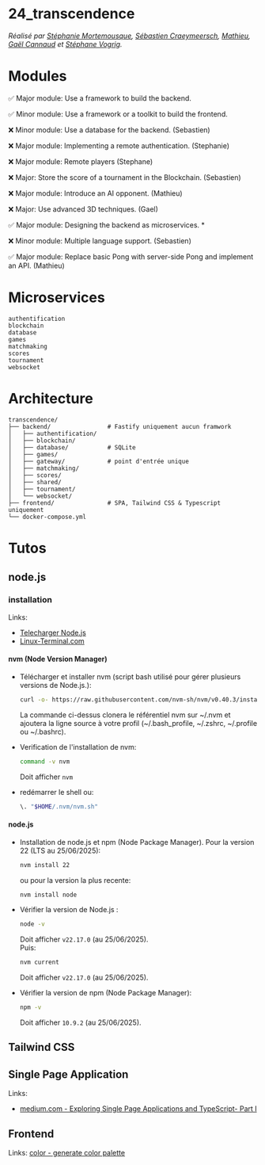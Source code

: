 # 24_transcendence

*Réalisé par [Stéphanie Mortemousque](https://github.com/Stephmo1984), [Sébastien Craeymeersch](), [Mathieu](), [Gaël Cannaud](https://github.com/Helco18) et [Stéphane Vogrig](https://github.com/StephaneVogrig).*


# Modules

✅ Major module: Use a framework to build the backend.

✅ Minor module: Use a framework or a toolkit to build the frontend.

❌ Minor module: Use a database for the backend. (Sebastien)

❌ Major module: Implementing a remote authentication. (Stephanie)

❌ Major module: Remote players (Stephane)

❌ Major: Store the score of a tournament in the Blockchain. (Sebastien)

❌ Major module: Introduce an AI opponent. (Mathieu)

❌ Major: Use advanced 3D techniques. (Gael)

✅ Major module: Designing the backend as microservices. *

❌ Minor module: Multiple language support. (Sebastien)

✅ Major module: Replace basic Pong with server-side Pong and implement an API. (Mathieu)

# Microservices
```
authentification
blockchain
database
games
matchmaking
scores
tournament
websocket
```
# Architecture
```
transcendence/
├── backend/				# Fastify uniquement aucun framwork
│   ├── authentification/
│   ├── blockchain/
│   ├── database/			# SQLite
│   ├── games/
│   ├── gateway/			# point d'entrée unique
│   ├── matchmaking/
│   ├── scores/
│   ├── shared/
│   ├── tournament/
│   └── websocket/ 
├── frontend/				# SPA, Tailwind CSS & Typescript uniquement			
└── docker-compose.yml
```

# Tutos
## node.js
### installation
Links:
- [Telecharger Node.js](https://nodejs.org/fr/download)
- [Linux-Terminal.com](https://fr.linux-terminal.com/?p=4411)

#### nvm (Node Version Manager)
- Télécharger et installer nvm (script bash utilisé pour gérer plusieurs versions de Node.js.):
	```sh
	curl -o- https://raw.githubusercontent.com/nvm-sh/nvm/v0.40.3/install.sh | bash
	```
	La commande ci-dessus clonera le référentiel nvm sur ~/.nvm et ajoutera la ligne source à votre profil (~/.bash_profile, ~/.zshrc, ~/.profile ou ~/.bashrc).  

- Verification de l'installation de nvm:
	```sh
	command -v nvm
	```
	Doit afficher `nvm`
- redémarrer le shell ou:
	```sh
	\. "$HOME/.nvm/nvm.sh"
	```

#### node.js
- Installation de node.js et npm (Node Package Manager).
	Pour la version 22 (LTS au 25/06/2025):
	```sh
	nvm install 22
	```
	ou pour la version la plus recente:
	```sh
	nvm install node
	```

- Vérifier la version de Node.js :
	```sh
	node -v
	```
	Doit afficher `v22.17.0` (au 25/06/2025).  
	Puis:
	```sh
	nvm current
	```
	Doit afficher `v22.17.0` (au 25/06/2025).  

- Vérifier la version de npm (Node Package Manager):
	```sh
	npm -v
	```
	Doit afficher `10.9.2` (au 25/06/2025).

## Tailwind CSS


## Single Page Application
Links:
- [medium.com - Exploring Single Page Applications and TypeScript- Part I](https://medium.com/@pratheeshrussell/exploring-single-page-applications-and-typescript-part-i-15990126f601)

## Frontend
Links:
	[color - generate color palette](https://coolors.co/)